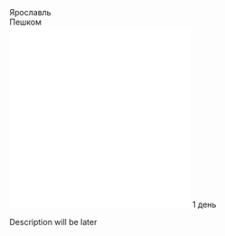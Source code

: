 <link rel="stylesheet" href="../assets-custom/css/style-markdown.css">
<div class="cover-container" style="background-image: url('yaroslavl.jpg');">
	<div class="cover-text">
		<div class="cover-title">
            Ярославль
        </div>
		<div class="cover-description">
			<div>
				Пешком
			</div>
			<div>
				<img class="cover-icon" loading="lazy" src="../assets-custom/icon_time.png" alt=""  />
				<span>1 день</span>
			</div>
		</div>
	</div>
</div>

Description will be later